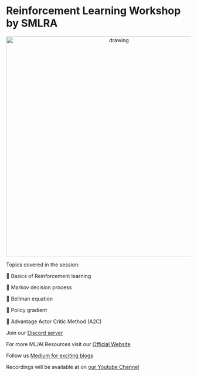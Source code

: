 # Reinforcement Learning Workshop by SMLRA

<p align="center">
<img src="https://i.imgur.com/PlNdgDL.png" alt="drawing" width="600"/>
</p>



Topics covered in the session:

📌 Basics of Reinforcement learning 

📌 Markov decision process 

📌 Bellman equation 

📌 Policy gradient 

📌 Advantage Actor Critic Method (A2C)





Join our [Discord server](https://discord.gg/JGKcXwfwdq)

For more ML/AI Resources visit our [Official Website](https://smlra-kjsce.github.io/)

Follow us [Medium for exciting blogs](https://smlra-kjsce.medium.com/)

Recordings will be available at on [our Youtube Channel](https://www.youtube.com/channel/UCsYUjEG3xQptikdWySlr6WQ)
